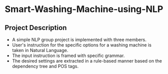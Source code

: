 # Smart-Washing-Machine-using-NLP

## Project Description
- A simple NLP group project is implemented with three members. 
- User's instruction for the specific options for a washing machine is taken in Natural Language. 
- The input instruction is framed with specific grammar. 
- The desired settings are extracted in a rule-based manner based on the dependency tree and POS tags. 
